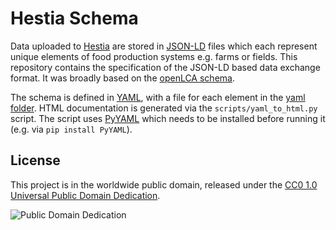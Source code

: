 # Hestia Schema

Data uploaded to [Hestia](http://hestia.earth/) are stored in
[JSON-LD](https://json-ld.org/) files which each represent unique elements of food
production systems e.g. farms or fields. This repository contains the specification of
the JSON-LD based data exchange format. It was broadly based on the [openLCA schema](https://github.com/GreenDelta/olca-schema).

The schema is defined in [YAML](http://yaml.org/), with a file for each element in
the [yaml folder](./yaml). HTML documentation is generated via the `scripts/yaml_to_html.py` script. The script uses [PyYAML](https://pypi.org/project/PyYAML/) which needs to be
installed before running it (e.g. via `pip install PyYAML`).

## License

This project is in the worldwide public domain, released under the [CC0 1.0 Universal Public Domain Dedication](https://creativecommons.org/publicdomain/zero/1.0/).

![Public Domain Dedication](https://licensebuttons.net/p/zero/1.0/88x31.png)
